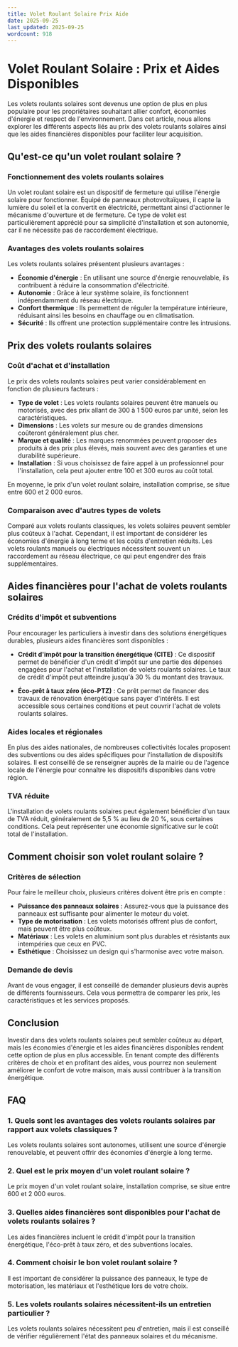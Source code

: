 ```yaml
---
title: Volet Roulant Solaire Prix Aide
date: 2025-09-25
last_updated: 2025-09-25
wordcount: 918
---
```


# Volet Roulant Solaire : Prix et Aides Disponibles

Les volets roulants solaires sont devenus une option de plus en plus populaire pour les propriétaires souhaitant allier confort, économies d'énergie et respect de l'environnement. Dans cet article, nous allons explorer les différents aspects liés au prix des volets roulants solaires ainsi que les aides financières disponibles pour faciliter leur acquisition.

## Qu'est-ce qu'un volet roulant solaire ?

### Fonctionnement des volets roulants solaires

Un volet roulant solaire est un dispositif de fermeture qui utilise l'énergie solaire pour fonctionner. Équipé de panneaux photovoltaïques, il capte la lumière du soleil et la convertit en électricité, permettant ainsi d'actionner le mécanisme d'ouverture et de fermeture. Ce type de volet est particulièrement apprécié pour sa simplicité d'installation et son autonomie, car il ne nécessite pas de raccordement électrique.

### Avantages des volets roulants solaires

Les volets roulants solaires présentent plusieurs avantages :

- **Économie d'énergie** : En utilisant une source d'énergie renouvelable, ils contribuent à réduire la consommation d'électricité.
- **Autonomie** : Grâce à leur système solaire, ils fonctionnent indépendamment du réseau électrique.
- **Confort thermique** : Ils permettent de réguler la température intérieure, réduisant ainsi les besoins en chauffage ou en climatisation.
- **Sécurité** : Ils offrent une protection supplémentaire contre les intrusions.

## Prix des volets roulants solaires

### Coût d'achat et d'installation

Le prix des volets roulants solaires peut varier considérablement en fonction de plusieurs facteurs :

- **Type de volet** : Les volets roulants solaires peuvent être manuels ou motorisés, avec des prix allant de 300 à 1 500 euros par unité, selon les caractéristiques.
- **Dimensions** : Les volets sur mesure ou de grandes dimensions coûteront généralement plus cher.
- **Marque et qualité** : Les marques renommées peuvent proposer des produits à des prix plus élevés, mais souvent avec des garanties et une durabilité supérieure.
- **Installation** : Si vous choisissez de faire appel à un professionnel pour l'installation, cela peut ajouter entre 100 et 300 euros au coût total.

En moyenne, le prix d'un volet roulant solaire, installation comprise, se situe entre 600 et 2 000 euros.

### Comparaison avec d'autres types de volets

Comparé aux volets roulants classiques, les volets solaires peuvent sembler plus coûteux à l'achat. Cependant, il est important de considérer les économies d'énergie à long terme et les coûts d'entretien réduits. Les volets roulants manuels ou électriques nécessitent souvent un raccordement au réseau électrique, ce qui peut engendrer des frais supplémentaires.

## Aides financières pour l'achat de volets roulants solaires

### Crédits d'impôt et subventions

Pour encourager les particuliers à investir dans des solutions énergétiques durables, plusieurs aides financières sont disponibles :

- **Crédit d'impôt pour la transition énergétique (CITE)** : Ce dispositif permet de bénéficier d'un crédit d'impôt sur une partie des dépenses engagées pour l'achat et l'installation de volets roulants solaires. Le taux de crédit d'impôt peut atteindre jusqu'à 30 % du montant des travaux.
  
- **Éco-prêt à taux zéro (éco-PTZ)** : Ce prêt permet de financer des travaux de rénovation énergétique sans payer d'intérêts. Il est accessible sous certaines conditions et peut couvrir l'achat de volets roulants solaires.

### Aides locales et régionales

En plus des aides nationales, de nombreuses collectivités locales proposent des subventions ou des aides spécifiques pour l'installation de dispositifs solaires. Il est conseillé de se renseigner auprès de la mairie ou de l'agence locale de l'énergie pour connaître les dispositifs disponibles dans votre région.

### TVA réduite

L'installation de volets roulants solaires peut également bénéficier d'un taux de TVA réduit, généralement de 5,5 % au lieu de 20 %, sous certaines conditions. Cela peut représenter une économie significative sur le coût total de l'installation.

## Comment choisir son volet roulant solaire ?

### Critères de sélection

Pour faire le meilleur choix, plusieurs critères doivent être pris en compte :

- **Puissance des panneaux solaires** : Assurez-vous que la puissance des panneaux est suffisante pour alimenter le moteur du volet.
- **Type de motorisation** : Les volets motorisés offrent plus de confort, mais peuvent être plus coûteux.
- **Matériaux** : Les volets en aluminium sont plus durables et résistants aux intempéries que ceux en PVC.
- **Esthétique** : Choisissez un design qui s'harmonise avec votre maison.

### Demande de devis

Avant de vous engager, il est conseillé de demander plusieurs devis auprès de différents fournisseurs. Cela vous permettra de comparer les prix, les caractéristiques et les services proposés.

## Conclusion

Investir dans des volets roulants solaires peut sembler coûteux au départ, mais les économies d'énergie et les aides financières disponibles rendent cette option de plus en plus accessible. En tenant compte des différents critères de choix et en profitant des aides, vous pourrez non seulement améliorer le confort de votre maison, mais aussi contribuer à la transition énergétique.

## FAQ

### 1. Quels sont les avantages des volets roulants solaires par rapport aux volets classiques ?

Les volets roulants solaires sont autonomes, utilisent une source d'énergie renouvelable, et peuvent offrir des économies d'énergie à long terme.

### 2. Quel est le prix moyen d'un volet roulant solaire ?

Le prix moyen d'un volet roulant solaire, installation comprise, se situe entre 600 et 2 000 euros.

### 3. Quelles aides financières sont disponibles pour l'achat de volets roulants solaires ?

Les aides financières incluent le crédit d'impôt pour la transition énergétique, l'éco-prêt à taux zéro, et des subventions locales.

### 4. Comment choisir le bon volet roulant solaire ?

Il est important de considérer la puissance des panneaux, le type de motorisation, les matériaux et l'esthétique lors de votre choix.

### 5. Les volets roulants solaires nécessitent-ils un entretien particulier ?

Les volets roulants solaires nécessitent peu d'entretien, mais il est conseillé de vérifier régulièrement l'état des panneaux solaires et du mécanisme.